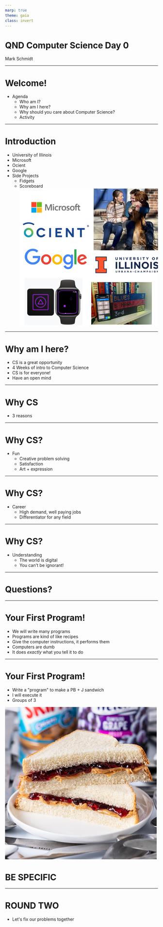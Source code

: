 ```yaml
---
marp: true
theme: gaia
class: invert
---
```


# QND Computer Science Day 0
Mark Schmidt

--- 

# Welcome!

- Agenda
    - Who am I?
    - Why am I here?
    - Why should you care about Computer Science?
    - Activity

---

# Introduction

- University of Illinois
- Microsoft
- Ocient
- Google
- Side Projects
    - Fidgets
    - Scoreboard
![bg right w:500](../assets/collage.png)

---

# Why am I here?

- CS is a great opportunity
- 4 Weeks of intro to Computer Science
- CS is for everyone!
- Have an open mind



<!-- -->
<!-- Computer science can be really hard to self-teach -->
<!-- When I pitched this class, originally it was just for students who wished to learn about CS -->
---

# Why CS

- 3 reasons

---

# Why CS? 

- Fun
    - Creative problem solving
    - Satisfaction
    - Art + expression


---
# Why CS?

- Career
    - High demand, well paying jobs
    - Differentiator for any field

---

# Why CS?

- Understanding
    - The world is digital
    - You can't be ignorant!

<!-- -->
<!-- Even if you're not a computer person or a science person, you might find you enjoy the problem solving aspects! -->

---

# Questions?


<!-- -->
<!-- Any questions on what we're doing? -->
<!-- What's my role at Google like? -->
<!-- What are my hot takes on recent technology developments >
<!-- How did I know that Software Engineering was right for me? -->

---

# Your First Program!

- We will write many programs
- Programs are kind of like recipes
- Give the computer instructions, it performs them
- Computers are dumb
- It does *exactly* what you tell it to do

--- 

# Your First Program!

- Write a "program" to make a PB + J sandwich
- I will execute it
- Groups of 3

![bg right w:500](../assets/pbj.png)

# BE SPECIFIC

---

# ROUND TWO

- Let's fix our problems together